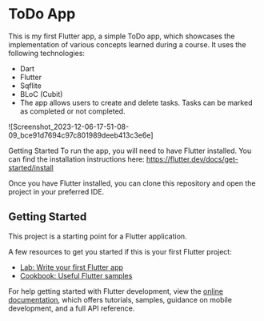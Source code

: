 # ToDo App
This is my first Flutter app, a simple ToDo app, which showcases the implementation of various concepts learned during a course. It uses the following technologies:

* Dart
* Flutter
* Sqflite
* BLoC (Cubit)
* The app allows users to create and delete tasks. Tasks can be marked as completed or not completed.

![Screenshot_2023-12-06-17-51-08-09_bce91d7694c97c801989deeb413c3e6e]

Getting Started
To run the app, you will need to have Flutter installed. You can find the installation instructions here: https://flutter.dev/docs/get-started/install

Once you have Flutter installed, you can clone this repository and open the project in your preferred IDE.

## Getting Started

This project is a starting point for a Flutter application.

A few resources to get you started if this is your first Flutter project:

- [Lab: Write your first Flutter app](https://docs.flutter.dev/get-started/codelab)
- [Cookbook: Useful Flutter samples](https://docs.flutter.dev/cookbook)

For help getting started with Flutter development, view the
[online documentation](https://docs.flutter.dev/), which offers tutorials,
samples, guidance on mobile development, and a full API reference.
